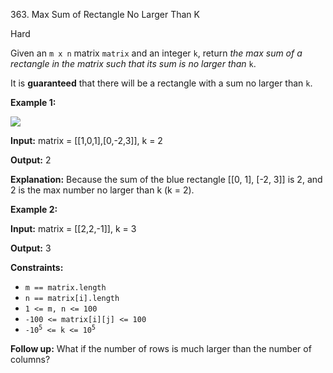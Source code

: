 363\. Max Sum of Rectangle No Larger Than K

Hard

Given an `m x n` matrix `matrix` and an integer `k`, return _the max sum of a rectangle in the matrix such that its sum is no larger than_ `k`.

It is **guaranteed** that there will be a rectangle with a sum no larger than `k`.

**Example 1:**

![](https://assets.leetcode.com/uploads/2021/03/18/sum-grid.jpg)

**Input:** matrix = [[1,0,1],[0,-2,3]], k = 2

**Output:** 2

**Explanation:** Because the sum of the blue rectangle [[0, 1], [-2, 3]] is 2, and 2 is the max number no larger than k (k = 2). 

**Example 2:**

**Input:** matrix = [[2,2,-1]], k = 3

**Output:** 3 

**Constraints:**

*   `m == matrix.length`
*   `n == matrix[i].length`
*   `1 <= m, n <= 100`
*   `-100 <= matrix[i][j] <= 100`
*   <code>-10<sup>5</sup> <= k <= 10<sup>5</sup></code>

**Follow up:** What if the number of rows is much larger than the number of columns?